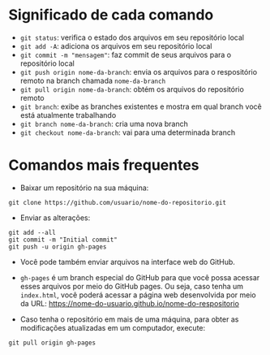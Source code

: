 # Significado de cada comando

- `git status`: verifica o estado dos arquivos em seu repositório local
- `git add -A`: adiciona os arquivos em seu repositório local
- `git commit -m "mensagem"`: faz commit de seus arquivos para o repositório local
- `git push origin nome-da-branch`: envia os arquivos para o respositório remoto na branch chamada `nome-da-branch`
- `git pull origin nome-da-branch`: obtém os arquivos do repositório remoto
- `git branch`: exibe as branches existentes e mostra em qual branch você está atualmente trabalhando
- `git branch nome-da-branch`: cria uma nova branch
- `git checkout nome-da-branch`: vai para uma determinada branch


# Comandos mais frequentes


- Baixar um repositório na sua máquina:

```
git clone https://github.com/usuario/nome-do-repositorio.git
```



- Enviar as alterações:

```
git add --all
git commit -m "Initial commit"
git push -u origin gh-pages
```

- Você pode também enviar arquivos na interface web do GitHub.
- `gh-pages` é um branch especial do GitHub para que você possa acessar esses arquivos por meio do GitHub pages. Ou seja, caso tenha um `index.html`, você poderá acessar a página web desenvolvida por meio da URL: https://nome-do-usuario.github.io/nome-do-respositorio 


- Caso tenha o repositório em mais de uma máquina, para obter as modificações atualizadas em um computador, execute:

```
git pull origin gh-pages
```

